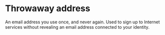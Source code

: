 [Title]: # (Throwaway address)
[Difficulty]: # (Beginner)
[Order]: # (121)

# Throwaway address

An email address you use once, and never again. Used to sign up to Internet services without revealing an email address connected to your identity.